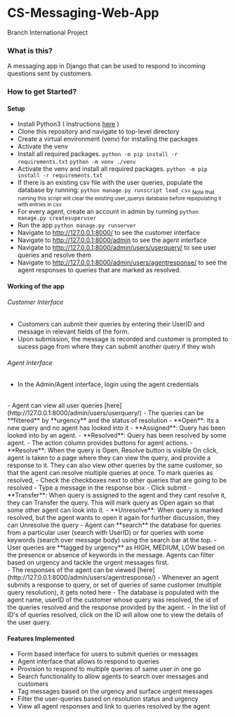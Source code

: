 # CS-Messaging-Web-App
Branch International Project

### What is this?
A messaging app in Django that can be used to respond to incoming questions sent by customers.

### How to get Started?

#### Setup
- Install Python3 ( Instructions [here](https://docs.python-guide.org/starting/installation/) )
- Clone this repository and navigate to top-level directory
- Create a virtual environment (venv) for installing the packages
- Activate the venv 
- Install all required packages.
    ```python -m pip install -r requirements.txt```
    `python -m venv ./venv`
- Activate the venv and install all required packages.
    `python -m pip install -r requirements.txt`
- If there is an existing csv file with the user queries, populate the database by running:
    ```python manage.py runscript load_csv```
    <sub>Note that running this script will clear the existing user_querys database before repopulating it with entries in csv.</sub>
- For every agent, create an account in admin by running
    ```python manage.py createsuperuser```
- Run the app
    ```python manage.py runserver```
- Navigate to http://127.0.0.1:8000/ to see the customer interface
- Navigate to http://127.0.0.1:8000/admin to see the agent interface
- Navigate to http://127.0.0.1:8000/admin/users/userquery/ to see user queries and resolve them
- Navigate to http://127.0.0.1:8000/admin/users/agentresponse/ to see the agent responses to queries that are marked as resolved.

#### Working of the app
###### Customer Interface
- Customers can submit their queries by entering their UserID and message in relevant fields of the form.
- Upon submission, the message is recorded and customer is prompted to sucess page from where they can submit another query if they wish


###### Agent Interface
- In the Admin/Agent interface, login using the agent credentials
<br>
- Agent can view all user queries [here](http://127.0.0.1:8000/admin/users/userquery/)
- The queries can be **filtered** by **urgency** and the status of resolution
    - **Open**: Its a new query and no agent has looked into it
    - **Assigned**: Query has been looked into by an agent.
    - **Resolved**: Query has been resolved by some agent.
- The action column provides buttons for agent actions. 
    - **Resolve**: When the query is Open, Resolve button is visible
    On click, agent is taken to a page where they can view the query, and provide a response to it. 
    They can also view other queries by the same customer, so that the agent can resolve multiple queries at once. 
    To mark queries as resolved, 
        - Check the checkboxes next to other queries that are going to be resolved
        - Type a message in the response box
        - Click submit
    - **Transfer**: When query is assigned to the agent and they cant resolve it, they can Transfer the query. This will mark query as Open again so that some other agent can look into it.
    - **Unresolve**: When query is marked resolved, but the agent wants to open it again for further discussion, they can Unresolve the query
- Agent can **search** the database for queries from a particular user (search with UserID) or for queries with some keywords (search over message body) using the search bar at the top.
- User queries are **tagged by urgency** as HIGH, MEDIUM, LOW based on the presence or absence of keywords in the message. Agents can filter based on urgency and tackle the urgent messages first.
<br>
- The responses of the agent can be viewed [here](http://127.0.0.1:8000/admin/users/agentresponse/)
- Whenever an agent submits a response to query, or set of queries of same customer (multiple query resolution), it gets noted here
- The database is populated with the agent name, userID of the customer whose query was resolved, the id of the queries resolved and the response provided by the agent.
- In the list of ID's of queries resolved, click on the ID will allow one to view the details of the user query. 


#### Features Implemented
- Form based interface for users to submit queries or messages
- Agent interface that allows to respond to queries
- Provision to respond to multiple queries of same user in one go
- Search functionality to allow agents to search over messages and customers
- Tag messages based on the urgency and surface urgent messages
- Filter the user-queries based on resolution status and urgency
- View all agent responses and link to queries resolved by the agent
